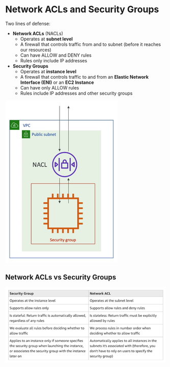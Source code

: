# Network ACLs and Security Groups

Two lines of defense:
- **Network ACLs** (NACLs)
    - Operates at **subnet level**
    - A firewall that controls traffic from and to subnet (before it reaches our resources)
    - Can have ALLOW and DENY rules
    - Rules only include IP addresses
- **Security Groups**
    - Operates at **instance level**
    - A firewall that controls traffic to and from an **Elastic Network Interface (ENI)** or an **EC2 Instance**
    - Can have only ALLOW rules
    - Rules include IP addresses and other security groups
    
![Network ACLs & Security Groups](../../images/networking/nacls_and_sgs.png)

## Network ACLs vs Security Groups

![Network ACLs & Security Groups](../../images/networking/nacls_vs_sgs.png)